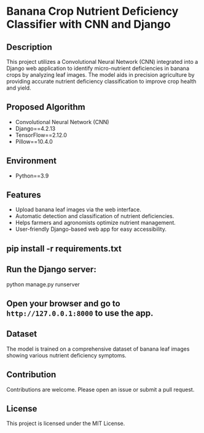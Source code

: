 # Banana Crop Nutrient Deficiency Classifier with CNN and Django

## Description
This project utilizes a Convolutional Neural Network (CNN) integrated into a Django web application to identify micro-nutrient deficiencies in banana crops by analyzing leaf images. The model aids in precision agriculture by providing accurate nutrient deficiency classification to improve crop health and yield.

## Proposed Algorithm
- Convolutional Neural Network (CNN)
- Django==4.2.13
- TensorFlow==2.12.0
- Pillow==10.4.0

## Environment
- Python==3.9

## Features
- Upload banana leaf images via the web interface.
- Automatic detection and classification of nutrient deficiencies.
- Helps farmers and agronomists optimize nutrient management.
- User-friendly Django-based web app for easy accessibility.

## pip install -r requirements.txt


## Run the Django server:
python manage.py runserver


## Open your browser and go to `http://127.0.0.1:8000` to use the app.

## Dataset
The model is trained on a comprehensive dataset of banana leaf images showing various nutrient deficiency symptoms.

## Contribution
Contributions are welcome. Please open an issue or submit a pull request.

## License
This project is licensed under the MIT License.
